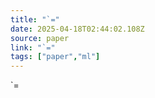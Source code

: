 ```yaml
---
title: "`="
date: 2025-04-18T02:44:02.108Z
source: paper
link: "`="
tags: ["paper","ml"]
---
```

`=
